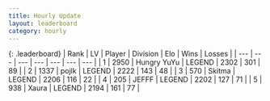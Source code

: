 ```yaml
---
title: Hourly Update
layout: leaderboard
category: hourly
---
```


{: .leaderboard}
| Rank | LV | Player | Division | Elo | Wins | Losses |
| --- | --- | --- | --- | --- | --- | --- |
| <span data-change="0">1</span> | 2950 | <span title="ID: 164871">Hungry YuYu</span> | LEGEND | <span data-change="0">2302</span> | <span data-change="0">301</span> | <span data-change="0">89</span> |
| <span data-change="0">2</span> | 1337 | <span title="ID: 4783">pojlk</span> | LEGEND | <span data-change="0">2222</span> | <span data-change="0">143</span> | <span data-change="0">48</span> |
| <span data-change="0">3</span> | 570 | <span title="ID: 402846">Skitma</span> | LEGEND | <span data-change="0">2206</span> | <span data-change="0">116</span> | <span data-change="0">22</span> |
| <span data-change="0">4</span> | 205 | <span title="ID: 488585">JEFFF</span> | LEGEND | <span data-change="0">2202</span> | <span data-change="0">127</span> | <span data-change="0">71</span> |
| <span data-change="1">5</span> | 938 | <span title="ID: 200908">Xaura</span> | LEGEND | <span data-change="8">2194</span> | <span data-change="1">161</span> | <span data-change="0">77</span> |